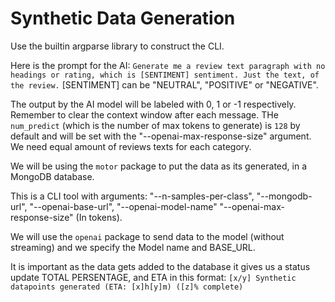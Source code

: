 # Synthetic Data Generation

Use the builtin argparse library to construct the CLI.

Here is the prompt for the AI:
`Generate me a review text paragraph with no headings or rating, which is [SENTIMENT] sentiment. Just the text, of the review.`
[SENTIMENT] can be "NEUTRAL", "POSITIVE" or "NEGATIVE".

The output by the AI model will be labeled with 0, 1 or -1 respectively. Remember to clear the context window after each message. THe `num_predict` (which is the number of max tokens to generate) is `128` by default and will be set with the "--openai-max-response-size" argument. We need equal amount of reviews texts for each category.

We will be using the `motor` package to put the data as its generated, in a MongoDB database.

This is a CLI tool with arguments: "--n-samples-per-class", "--mongodb-url", "--openai-base-url", "--openai-model-name" "--openai-max-response-size" (In tokens).

We will use the `openai` package to send data to the model (without streaming) and we specify the Model name and BASE_URL.

It is important as the data gets added to the database it gives us a status update TOTAL PERSENTAGE, and ETA in this format:
`[x/y] Synthetic datapoints generated (ETA: [x]h[y]m) ([z]% complete)`
